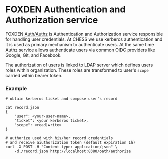 # FOXDEN Authentication and Authorization service

FOXDEN [Auth/Authz](https://github.com/CHESSComputing/authz)
is Authentication and Authorization service responsible
for handling user credentials. At CHESS we use kerberos
authentication and it is used as primary mechanism to
authenticate users. At the same time Authz service allows
authenticate users via common OIDC providers like Google, Git,
and Facebook.

The authorization of users is linked to LDAP server which
defines users roles within organization. These roles are
transformed to user's `scope` carried within bearer token.

### Example
```
# obtain kerberos ticket and compose user's record

cat record.json
{
    "user": <your-user-name>,
    "ticket": <your kerberos ticket>,
    "scope": <read|write>
}

# authorize used with his/her record credentials
# and receive aiuthorization token (default expiration 1h)
curl -X POST -H "Content-type: application/json" \
    -d./record.json http://localhost:8380/oath/authorize
```

